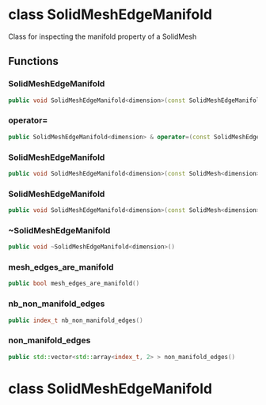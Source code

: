 # class SolidMeshEdgeManifold

Class for inspecting the manifold property of a SolidMesh

## Functions

### SolidMeshEdgeManifold

```cpp
public void SolidMeshEdgeManifold<dimension>(const SolidMeshEdgeManifold<dimension> & )
```

### operator=

```cpp
public SolidMeshEdgeManifold<dimension> & operator=(const SolidMeshEdgeManifold<dimension> & )
```

### SolidMeshEdgeManifold

```cpp
public void SolidMeshEdgeManifold<dimension>(const SolidMesh<dimension> & mesh)
```

### SolidMeshEdgeManifold

```cpp
public void SolidMeshEdgeManifold<dimension>(const SolidMesh<dimension> & mesh, bool verbose)
```

### ~SolidMeshEdgeManifold

```cpp
public void ~SolidMeshEdgeManifold<dimension>()
```

### mesh_edges_are_manifold

```cpp
public bool mesh_edges_are_manifold()
```

### nb_non_manifold_edges

```cpp
public index_t nb_non_manifold_edges()
```

### non_manifold_edges

```cpp
public std::vector<std::array<index_t, 2> > non_manifold_edges()
```

# class SolidMeshEdgeManifold
